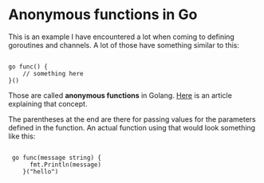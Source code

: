 # Anonymous functions in Go

This is an example I have encountered a lot when coming to defining goroutines and channels. A lot of those have something similar to this:

```golang

go func() {
    // something here
}()

```

Those are called **anonymous functions** in Golang. [Here](https://jeremybytes.blogspot.com/2021/02/go-golang-anonymous-functions-inlining.html) is an article explaining that concept.

The parentheses at the end are there for passing values for the parameters defined in the function. An actual function using that would look something like this:

```golang

 go func(message string) {
      fmt.Println(message)
    }("hello")

```